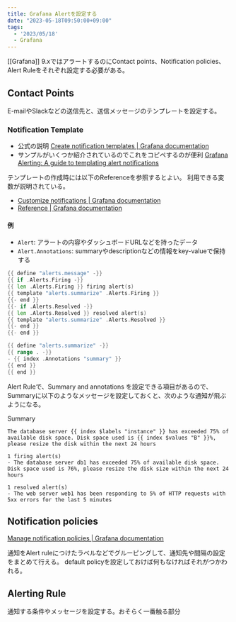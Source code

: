 ```yaml
---
title: Grafana Alertを設定する
date: "2023-05-18T09:50:00+09:00"
tags:
  - '2023/05/18'
  - Grafana
---
```


[[Grafana]] 9.xではアラートするのにContact points、Notification policies、Alert Ruleをそれぞれ設定する必要がある。

## Contact Points

E-mailやSlackなどの送信先と、送信メッセージのテンプレートを設定する。

### Notification Template

- 公式の説明 [Create notification templates | Grafana documentation](https://grafana.com/docs/grafana/latest/alerting/manage-notifications/template-notifications/create-notification-templates/)
- サンプルがいくつか紹介されているのでこれをコピペするのが便利 [Grafana Alerting: A guide to templating alert notifications](https://grafana.com/blog/2023/04/05/grafana-alerting-a-beginners-guide-to-templating-alert-notifications/)

テンプレートの作成時には以下のReferenceを参照するとよい。
利用できる変数が説明されている。

- [Customize notifications | Grafana documentation](https://grafana.com/docs/grafana/latest/alerting/manage-notifications/template-notifications/)
- [Reference | Grafana documentation](https://grafana.com/docs/grafana/latest/alerting/manage-notifications/template-notifications/reference/)

#### 例

- `Alert`: アラートの内容やダッシュボードURLなどを持ったデータ
- `Alert.Annotations`: summaryやdescriptionなどの情報をkey-valueで保持する

```go
{{ define "alerts.message" -}}
{{ if .Alerts.Firing -}}
{{ len .Alerts.Firing }} firing alert(s)
{{ template "alerts.summarize" .Alerts.Firing }}
{{- end }}
{{- if .Alerts.Resolved -}}
{{ len .Alerts.Resolved }} resolved alert(s)
{{ template "alerts.summarize" .Alerts.Resolved }}
{{- end }}
{{- end }}

{{ define "alerts.summarize" -}}
{{ range . -}}
- {{ index .Annotations "summary" }}
{{ end }}
{{ end }}
```

Alert Ruleで、Summary and annotations を設定できる項目があるので、Summaryに以下のようなメッセージを設定しておくと、次のような通知が飛ぶようになる。

Summary

```
The database server {{ index $labels "instance" }} has exceeded 75% of available disk space. Disk space used is {{ index $values "B" }}%, please resize the disk within the next 24 hours
```

```
1 firing alert(s)
- The database server db1 has exceeded 75% of available disk space. Disk space used is 76%, please resize the disk size within the next 24 hours

1 resolved alert(s)
- The web server web1 has been responding to 5% of HTTP requests with 5xx errors for the last 5 minutes
```

## Notification policies

[Manage notification policies | Grafana documentation](https://grafana.com/docs/grafana/latest/alerting/manage-notifications/create-notification-policy/)

通知をAlert ruleにつけたラベルなどでグルーピングして、通知先や間隔の設定をまとめて行える。
default policyを設定しておけば何もなければそれがつかわれる。

## Alerting Rule

通知する条件やメッセージを設定する。おそらく一番触る部分

